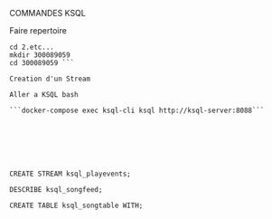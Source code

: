  COMMANDES KSQL
 
 Faire repertoire
 
 ```cd Developper/INF1069etc...
 cd 2.etc...
 mkdir 300089059
 cd 300089059 ```
 
 Creation d'un Stream
 
 Aller a KSQL bash
 
 ```docker-compose exec ksql-cli ksql http://ksql-server:8088```
 
 
 
 
 
 
 
CREATE STREAM ksql_playevents;

DESCRIBE ksql_songfeed;

CREATE TABLE ksql_songtable WITH;
